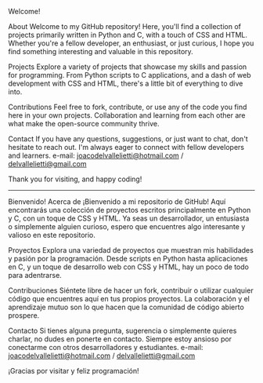 Welcome!

About
Welcome to my GitHub repository! Here, you'll find a collection of projects primarily written in Python and C, with a touch of CSS and HTML. 
Whether you're a fellow developer, an enthusiast, or just curious, I hope you find something interesting and valuable in this repository.

Projects
Explore a variety of projects that showcase my skills and passion for programming. 
From Python scripts to C applications, and a dash of web development with CSS and HTML, there's a little bit of everything to dive into.

Contributions
Feel free to fork, contribute, or use any of the code you find here in your own projects. 
Collaboration and learning from each other are what make the open-source community thrive.

Contact
If you have any questions, suggestions, or just want to chat, don't hesitate to reach out. I'm always eager to connect with fellow developers and learners.
e-mail: joacodelvallelietti@hotmail.com / delvallelietti@gmail.com

Thank you for visiting, and happy coding!

------------------------------------------------------------------------------------------------------------------------------------------------------------------------------------------------------------------------------

Bienvenido!
Acerca de
¡Bienvenido a mi repositorio de GitHub! Aquí encontrarás una colección de proyectos escritos principalmente en Python y C, con un toque de CSS y HTML. 
Ya seas un desarrollador, un entusiasta o simplemente alguien curioso, espero que encuentres algo interesante y valioso en este repositorio.

Proyectos
Explora una variedad de proyectos que muestran mis habilidades y pasión por la programación. Desde scripts en Python hasta aplicaciones en C, y un toque de desarrollo web con CSS y HTML, hay un poco de todo para adentrarse.

Contribuciones
Siéntete libre de hacer un fork, contribuir o utilizar cualquier código que encuentres aquí en tus propios proyectos. La colaboración y el aprendizaje mutuo son lo que hacen que la comunidad de código abierto prospere.

Contacto
Si tienes alguna pregunta, sugerencia o simplemente quieres charlar, no dudes en ponerte en contacto. Siempre estoy ansioso por conectarme con otros desarrolladores y estudiantes.
e-mail: joacodelvallelietti@hotmail.com / delvallelietti@gmail.com

¡Gracias por visitar y feliz programación!
